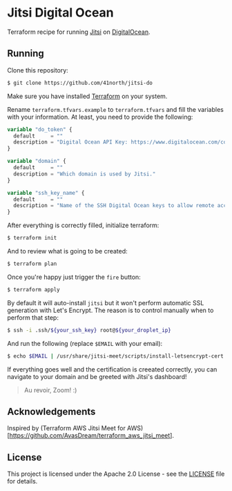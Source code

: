 # Jitsi Digital Ocean

Terraform recipe for running [Jitsi](https://jitsi.org/) on [DigitalOcean](https://digitalocean.com).

## Running

Clone this repository:

```sh
$ git clone https://github.com/41north/jitsi-do
```

Make sure you have installed [Terraform](https://www.terraform.io/downloads.html) on your system.

Rename `terraform.tfvars.example` to `terraform.tfvars` and fill the variables with your information. At least, you need to provide the following:

```terraform
variable "do_token" {
  default     = ""
  description = "Digital Ocean API Key: https://www.digitalocean.com/community/tutorials/how-to-create-a-digitalocean-space-and-api-key"
}

variable "domain" {
  default     = ""
  description = "Which domain is used by Jitsi."
}

variable "ssh_key_name" {
  default     = ""
  description = "Name of the SSH Digital Ocean keys to allow remote access to the droplet."
}
```

After everything is correctly filled, initialize terraform:

```sh
$ terraform init
```

And to review what is going to be created:

```sh
$ terraform plan
```

Once you're happy just trigger the `fire` button:

```sh
$ terraform apply
```

By default it will auto-install `jitsi` but it won't perform automatic SSL generation with Let's Encrypt. The reason is to control manually when to perform that step:

```sh
$ ssh -i .ssh/${your_ssh_key} root@${your_droplet_ip}
```

And run the following (replace `$EMAIL` with your email):

```sh
$ echo $EMAIL | /usr/share/jitsi-meet/scripts/install-letsencrypt-cert.sh
```

If everything goes well and the certification is creeated correctly, you can navigate to your domain and be greeted with Jitsi's dashboard!

> Au revoir, Zoom! :)

## Acknowledgements

Inspired by (Terraform AWS Jitsi Meet for AWS)[https://github.com/AvasDream/terraform_aws_jitsi_meet].

## License

This project is licensed under the Apache 2.0 License - see the [LICENSE](./LICENSE) file for details.
